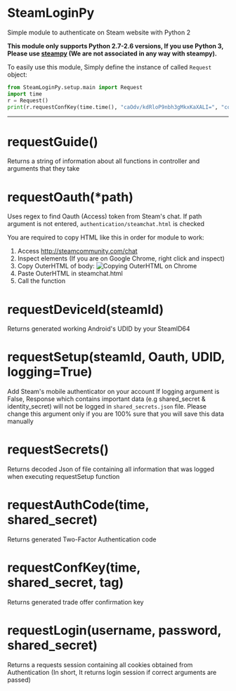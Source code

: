 # SteamLoginPy
Simple module to authenticate on Steam website with Python 2

**This module only supports Python 2.7-2.6 versions, If you use Python 3, Please use [steampy](https://github.com/bukson/steampy) (We are not associated in any way with steampy).**

To easily use this module, Simply define the instance of called `Request` object:

```python
from SteamLoginPy.setup.main import Request
import time
r = Request()
print(r.requestConfKey(time.time(), "caOdv/kdRloP9nbh3gMkxKaXALI=", "conf"))
```
---
# requestGuide()

Returns a string of information about all functions in controller and arguments that they take

# requestOauth(*path)

Uses regex to find Oauth (Access) token from Steam's chat. If path argument is not entered, `authentication/steamchat.html` is checked

You are required to copy HTML like this in order for module to work:

1. Access http://steamcommunity.com/chat
2. Inspect elements (If you are on Google Chrome, right click and inspect)
3. Copy OuterHTML of body:
![Copying OuterHTML on Chrome](http://i.imgur.com/o85L6uy.png)
4. Paste OuterHTML in steamchat.html
5. Call the function

# requestDeviceId(steamId)

Returns generated working Android's UDID by your SteamID64

# requestSetup(steamId, Oauth, UDID, logging=True)

Add Steam's mobile authenticator on your account
If logging argument is False, Response which contains important data (e.g shared_secret & identity_secret) will not be logged in `shared_secrets.json` file. Please change this argument only if you are 100% sure that you will save this data manually

# requestSecrets()

Returns decoded Json of file containing all information that was logged when executing requestSetup function

# requestAuthCode(time, shared_secret)

Returns generated Two-Factor Authentication code

# requestConfKey(time, shared_secret, tag)

Returns generated trade offer confirmation key

# requestLogin(username, password, shared_secret)

Returns a requests session containing all cookies obtained from Authentication (In short, It returns login session if correct arguments are passed)


